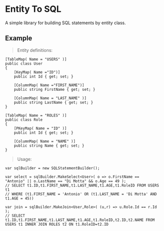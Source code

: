 # Entity To SQL

A simple library for building SQL statements by entity class.

## Example

> Entity definitions:

    [TableMap( Name = "USERS" )]
    public class User
    {
        [KeyMap( Name ="ID")]
        public int Id { get; set; }

        [ColumnMap( Name ="FIRST_NAME")]
        public string FirstName { get; set; }

        [ColumnMap( Name = "LAST_NAME" )]
        public string LastName { get; set; }
    }

    [TableMap( Name = "ROLES" )]
    public class Role
    {
        [PKeyMap( Name = "ID" )]
        public int Id { get; set; }

        [ColumnMap( Name = "NAME" )]
        public string Name { get; set; }
    }

> Usage:

    var sqlBuilder = new SQLStatementBuilder();

    var select = sqlBuilder.MakeSelect<User>( o => o.FirstName == "Antonio" || o.LastName == "Di Motta" && o.Age == 49 );
    // SELECT t1.ID,t1.FIRST_NAME,t1.LAST_NAME,t1.AGE,t1.RoleID FROM USERS t1
    // WHERE (t1.FIRST_NAME = 'Antonio' OR (t1.LAST_NAME = 'Di Motta' AND t1.AGE = 45))

    var join = sqlBuilder.MakeJoin<User,Role>( (u,r) => u.Role.Id == r.Id );
    // SELECT t1.ID,t1.FIRST_NAME,t1.LAST_NAME,t1.AGE,t1.RoleID,t2.ID,t2.NAME FROM USERS t1 INNER JOIN ROLES t2 ON t1.RoleID=t2.ID
